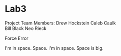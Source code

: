 # Lab3
Project Team Members: 
Drew Hockstein
Caleb Caulk  
Bill Black
Neo Rieck

Force Error

I'm in space. Space. I'm in space. Space is big.
